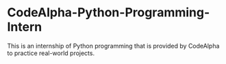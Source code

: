 # CodeAlpha-Python-Programming-Intern
This is an internship of Python programming that is provided by CodeAlpha to practice real-world projects.
